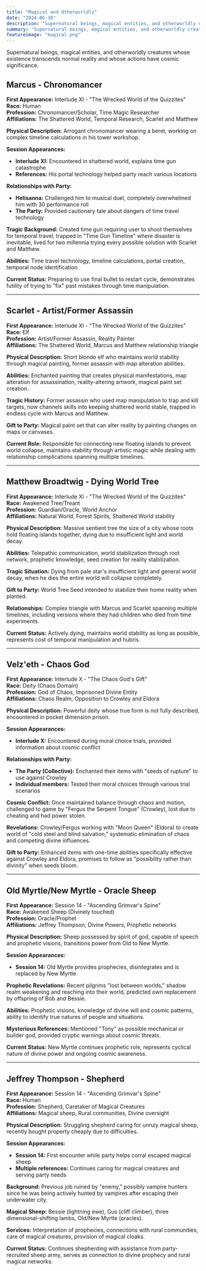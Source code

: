 ```yaml
---
title: "Magical and Otherworldly"
date: "2024-06-30"
description: "Supernatural beings, magical entities, and otherworldly creatures with cosmic significance"
summary: "Supernatural beings, magical entities, and otherworldly creatures with cosmic significance"
featureimage: "magical.png"
---
```


Supernatural beings, magical entities, and otherworldly creatures whose existence transcends normal reality and whose actions have cosmic significance.

## Marcus - Chronomancer

**First Appearance:** Interlude XI - "The Wrecked World of the Quizzites"  
**Race:** Human  
**Profession:** Chronomancer/Scholar, Time Magic Researcher  
**Affiliations:** The Shattered World, Temporal Research, Scarlet and Matthew

**Physical Description:** Arrogant chronomancer wearing a beret, working on complex timeline calculations in his tower workshop.

**Session Appearances:**
- **Interlude XI:** Encountered in shattered world, explains time gun catastrophe
- **References:** His portal technology helped party reach various locations

**Relationships with Party:**
- **Helisanna:** Challenged him to musical duel, completely overwhelmed him with 30 performance roll
- **The Party:** Provided cautionary tale about dangers of time travel technology

**Tragic Background:** Created time gun requiring user to shoot themselves for temporal travel, trapped in "Time Gun Timeline" where disaster is inevitable, lived for two millennia trying every possible solution with Scarlet and Matthew.

**Abilities:** Time travel technology, timeline calculations, portal creation, temporal node identification.

**Current Status:** Preparing to use final bullet to restart cycle, demonstrates futility of trying to "fix" past mistakes through time manipulation.

---

## Scarlet - Artist/Former Assassin

**First Appearance:** Interlude XI - "The Wrecked World of the Quizzites"  
**Race:** Elf  
**Profession:** Artist/Former Assassin, Reality Painter  
**Affiliations:** The Shattered World, Marcus and Matthew relationship triangle

**Physical Description:** Short blonde elf who maintains world stability through magical painting, former assassin with map alteration abilities.

**Abilities:** Enchanted painting that creates physical manifestations, map alteration for assassination, reality-altering artwork, magical paint set creation.

**Tragic History:** Former assassin who used map manipulation to trap and kill targets, now channels skills into keeping shattered world stable, trapped in endless cycle with Marcus and Matthew.

**Gift to Party:** Magical paint set that can alter reality by painting changes on maps or canvases.

**Current Role:** Responsible for connecting new floating islands to prevent world collapse, maintains stability through artistic magic while dealing with relationship complications spanning multiple timelines.

---

## Matthew Broadtwig - Dying World Tree

**First Appearance:** Interlude XI - "The Wrecked World of the Quizzites"  
**Race:** Awakened Tree/Treant  
**Profession:** Guardian/Oracle, World Anchor  
**Affiliations:** Natural World, Forest Spirits, Shattered World stability

**Physical Description:** Massive sentient tree the size of a city whose roots hold floating islands together, dying due to insufficient light and world decay.

**Abilities:** Telepathic communication, world stabilization through root network, prophetic knowledge, seed creation for reality stabilization.

**Tragic Situation:** Dying from pale star's insufficient light and general world decay, when he dies the entire world will collapse completely.

**Gift to Party:** World Tree Seed intended to stabilize their home reality when planted.

**Relationships:** Complex triangle with Marcus and Scarlet spanning multiple timelines, including versions where they had children who died from time experiments.

**Current Status:** Actively dying, maintains world stability as long as possible, represents cost of temporal manipulation and hubris.

---

## Velz'eth - Chaos God

**First Appearance:** Interlude X - "The Chaos God's Gift"  
**Race:** Deity (Chaos Domain)  
**Profession:** God of Chaos, Imprisoned Divine Entity  
**Affiliations:** Chaos Realm, Opposition to Crowley and Eldora

**Physical Description:** Powerful deity whose true form is not fully described, encountered in pocket dimension prison.

**Session Appearances:**
- **Interlude X:** Encountered during moral choice trials, provided information about cosmic conflict

**Relationships with Party:**
- **The Party (Collective):** Enchanted their items with "seeds of rupture" to use against Crowley
- **Individual members:** Tested their moral choices through various trial scenarios

**Cosmic Conflict:** Once maintained balance through chaos and motion, challenged to game by "Fergus the Serpent Tongue" (Crowley), lost due to cheating and had power stolen.

**Revelations:** Crowley/Fergus working with "Moon Queen" (Eldora) to create world of "cold steel and blind salvation," systematic elimination of chaos and competing divine influences.

**Gift to Party:** Enhanced items with one-time abilities specifically effective against Crowley and Eldora, promises to follow as "possibility rather than divinity" when seeds bloom.

---

## Old Myrtle/New Myrtle - Oracle Sheep

**First Appearance:** Session 14 - "Ascending Grimvar's Spine"  
**Race:** Awakened Sheep (Divinely touched)  
**Profession:** Oracle/Prophet  
**Affiliations:** Jeffrey Thompson, Divine Powers, Prophetic networks

**Physical Description:** Sheep possessed by spirit of god, capable of speech and prophetic visions, transitions power from Old to New Myrtle.

**Session Appearances:**
- **Session 14:** Old Myrtle provides prophecies, disintegrates and is replaced by New Myrtle

**Prophetic Revelations:** Recent pilgrims "lost between worlds," shadow realm weakening and reaching into their world, predicted own replacement by offspring of Bob and Bessie.

**Abilities:** Prophetic visions, knowledge of divine will and cosmic patterns, ability to identify true natures of people and situations.

**Mysterious References:** Mentioned "Tony" as possible mechanical or builder god, provided cryptic warnings about cosmic threats.

**Current Status:** New Myrtle continues prophetic role, represents cyclical nature of divine power and ongoing cosmic awareness.

---

## Jeffrey Thompson - Shepherd

**First Appearance:** Session 14 - "Ascending Grimvar's Spine"  
**Race:** Human  
**Profession:** Shepherd, Caretaker of Magical Creatures  
**Affiliations:** Magical sheep, Rural communities, Divine oversight

**Physical Description:** Struggling shepherd caring for unruly magical sheep, recently bought property cheaply due to difficulties.

**Session Appearances:**
- **Session 14:** First encounter while party helps corral escaped magical sheep
- **Multiple references:** Continues caring for magical creatures and serving party needs

**Background:** Previous job ruined by "enemy," possibly vampire hunters since he was being actively hunted by vampires after escaping their underwater city.

**Magical Sheep:** Bessie (lightning ewe), Gus (cliff climber), three dimensional-shifting lambs, Old/New Myrtle (oracles).

**Services:** Interpretation of prophecies, connections with rural communities, care of magical creatures, provision of magical cloaks.

**Current Status:** Continues shepherding with assistance from party-recruited sheep army, serves as connection to divine prophecy and rural magical networks.